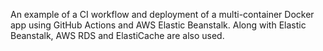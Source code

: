An example of a CI workflow and deployment of a multi-container Docker app 
using GitHub Actions and AWS Elastic Beanstalk. Along with Elastic Beanstalk, 
AWS RDS and ElastiCache are also used. 